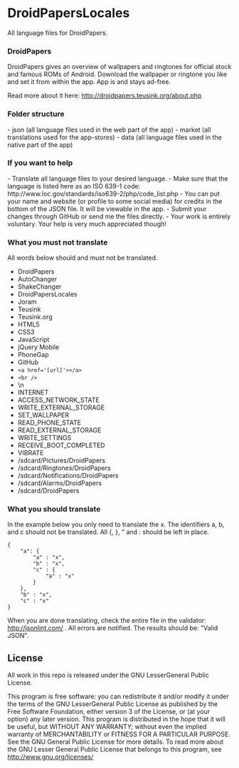 DroidPapersLocales
==================

All language files for DroidPapers.

<h3>DroidPapers</h3>

DroidPapers gives an overview of wallpapers and ringtones for official stock and famous ROMs of Android. Download the wallpaper or ringtone you like and set it from within the app. App is and stays ad-free.

Read more about it here: http://droidpapers.teusink.org/about.php

<h3>Folder structure</h3>
- json (all language files used in the web part of the app)
- market (all translations used for the app-stores)
- data (all language files used in the native part of the app)

<h3>If you want to help</h3>
- Translate all language files to your desired language.
- Make sure that the language is listed here as an ISO 639-1 code: http://www.loc.gov/standards/iso639-2/php/code_list.php
- You can put your name and website (or profile to some social media) for credits in the bottom of the JSON file. It will be viewable in the app.
- Submit your changes through GitHub or send me the files directly.
- Your work is entirely voluntary. Your help is very much appreciated though!

<h3>What you must not translate</h3>
All words below should and must not be translated.

- DroidPapers
- AutoChanger
- ShakeChanger
- DroidPapersLocales
- Joram
- Teusink
- Teusink.org
- HTML5
- CSS3
- JavaScript
- jQuery Mobile
- PhoneGap
- GitHub
- ```<a href='[url]'></a>```
- ```<br />```
- \n
- INTERNET
- ACCESS_NETWORK_STATE
- WRITE_EXTERNAL_STORAGE
- SET_WALLPAPER
- READ_PHONE_STATE
- READ_EXTERNAL_STORAGE
- WRITE_SETTINGS
- RECEIVE_BOOT_COMPLETED
- VIBRATE
- /sdcard/Pictures/DroidPapers
- /sdcard/Ringtones/DroidPapers
- /sdcard/Notifications/DroidPapers
- /sdcard/Alarms/DroidPapers
- /sdcard/DroidPapers

<h3>What you should translate</h3>
In the example below you only need to translate the x. The identifiers a, b, and c should not be translated. All {, }, " and : should be left in place.

```
{
	"a": {
		"a" : "x",
		"b" : "x",
		"c" : {
			"a" : "x"
		}
	},
	"b" : "x",
	"c" : "x"
}
```

When you are done translating, check the entire file in the validator: http://jsonlint.com/ . All errors are notified. The results should be: "Valid JSON".

<h2>License</h2>

All work in this repo is released under the GNU LesserGeneral Public License.

This program is free software: you can redistribute it and/or modify it under the terms of the GNU LesserGeneral Public License as published by the Free Software Foundation, either version 3 of the License, or (at your option) any later version. This program is distributed in the hope that it will be useful, but WITHOUT ANY WARRANTY; without even the implied warranty of MERCHANTABILITY or FITNESS FOR A PARTICULAR PURPOSE.  See the GNU General Public License for more details. To read more about the GNU Lesser General Public License that belongs to this program, see http://www.gnu.org/licenses/
